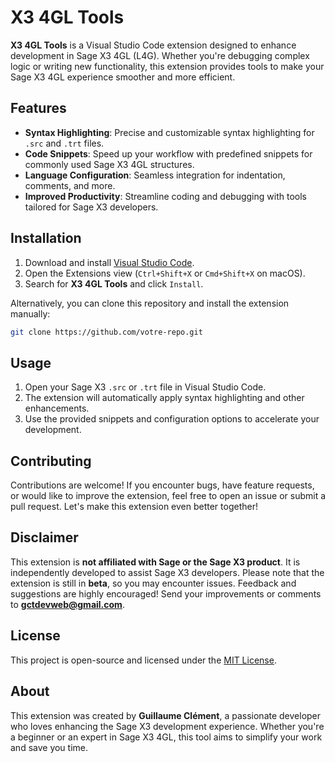 
# X3 4GL Tools

**X3 4GL Tools** is a Visual Studio Code extension designed to enhance development in Sage X3 4GL (L4G). Whether you're debugging complex logic or writing new functionality, this extension provides tools to make your Sage X3 4GL experience smoother and more efficient.

## Features

- **Syntax Highlighting**: Precise and customizable syntax highlighting for `.src` and `.trt` files.
- **Code Snippets**: Speed up your workflow with predefined snippets for commonly used Sage X3 4GL structures.
- **Language Configuration**: Seamless integration for indentation, comments, and more.
- **Improved Productivity**: Streamline coding and debugging with tools tailored for Sage X3 developers.

## Installation

1. Download and install [Visual Studio Code](https://code.visualstudio.com/).
2. Open the Extensions view (`Ctrl+Shift+X` or `Cmd+Shift+X` on macOS).
3. Search for **X3 4GL Tools** and click `Install`.

Alternatively, you can clone this repository and install the extension manually:

```bash
git clone https://github.com/votre-repo.git
```

## Usage

1. Open your Sage X3 `.src` or `.trt` file in Visual Studio Code.
2. The extension will automatically apply syntax highlighting and other enhancements.
3. Use the provided snippets and configuration options to accelerate your development.

## Contributing

Contributions are welcome! If you encounter bugs, have feature requests, or would like to improve the extension, feel free to open an issue or submit a pull request. Let's make this extension even better together!

## Disclaimer

This extension is **not affiliated with Sage or the Sage X3 product**. It is independently developed to assist Sage X3 developers. Please note that the extension is still in **beta**, so you may encounter issues. Feedback and suggestions are highly encouraged! Send your improvements or comments to **gctdevweb@gmail.com**.

## License

This project is open-source and licensed under the [MIT License](LICENSE).

## About

This extension was created by **Guillaume Clément**, a passionate developer who loves enhancing the Sage X3 development experience. Whether you're a beginner or an expert in Sage X3 4GL, this tool aims to simplify your work and save you time.
